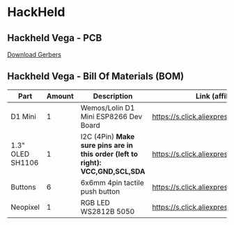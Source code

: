 # HackHeld

## Hackheld Vega - PCB

[Download Gerbers](https://github.com/SpacehuhnTech/Hackheld/blob/main/Hackheld_Vega_PCB/Hackheld_Vega_gerbers.zip)

## Hackheld Vega - Bill Of Materials (BOM)

| Part | Amount | Description | Link (affiliate) |
| ---- | ------ | ----------- | ---------------- |
| D1 Mini | 1 | Wemos/Lolin D1 Mini ESP8266 Dev Board | https://s.click.aliexpress.com/e/_99hh4H |
| 1.3" OLED SH1106 | 1 | I2C (4Pin) **Make sure pins are in this order (left to right): VCC,GND,SCL,SDA** | https://s.click.aliexpress.com/e/_9gf1BF |
| Buttons | 6 | 6x6mm 4pin tactile push button | https://s.click.aliexpress.com/e/_9IwWtj |
| Neopixel | 1 | RGB LED WS2812B 5050 | https://s.click.aliexpress.com/e/_9fRrPj |
